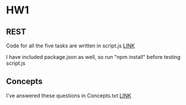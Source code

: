 # HW1

## REST

Code for all the five tasks are written in script.js [LINK](https://github.com/samunot/CSC510-Software-Engineering/blob/master/HW1/script.js "Script.js")

I have included package.json as well, so run "npm install" before testing script.js


## Concepts

I've answered these questions in Concepts.txt [LINK](https://github.com/samunot/CSC510-Software-Engineering/blob/master/HW1/Concepts.txt)

